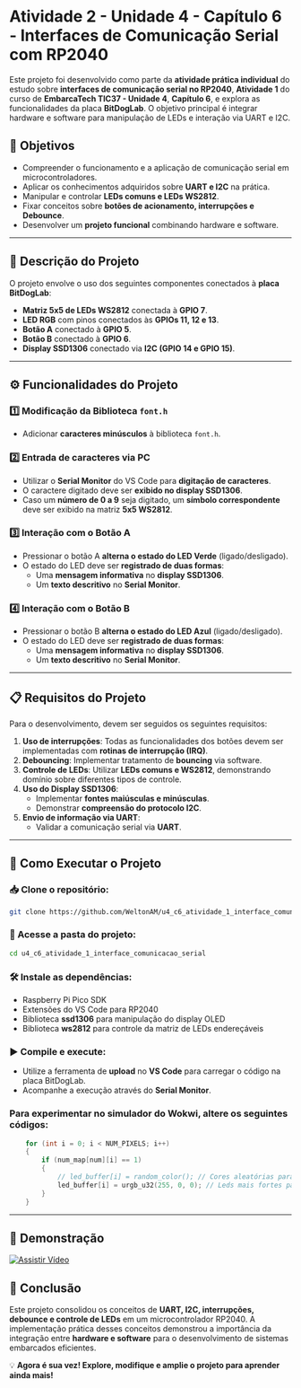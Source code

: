 # Atividade 2 - Unidade 4 - Capítulo 6 - Interfaces de Comunicação Serial com RP2040

Este projeto foi desenvolvido como parte da **atividade prática individual** do estudo sobre **interfaces de comunicação serial no RP2040**, **Atividade 1** do curso de **EmbarcaTech TIC37 - Unidade 4**, **Capítulo 6**, e explora as funcionalidades da placa **BitDogLab**. O objetivo principal é integrar hardware e software para manipulação de LEDs e interação via UART e I2C.

## 📌 Objetivos

- Compreender o funcionamento e a aplicação de comunicação serial em microcontroladores.
- Aplicar os conhecimentos adquiridos sobre **UART e I2C** na prática.
- Manipular e controlar **LEDs comuns e LEDs WS2812**.
- Fixar conceitos sobre **botões de acionamento, interrupções e Debounce**.
- Desenvolver um **projeto funcional** combinando hardware e software.

---

## 🔧 Descrição do Projeto

O projeto envolve o uso dos seguintes componentes conectados à **placa BitDogLab**:

- **Matriz 5x5 de LEDs WS2812** conectada à **GPIO 7**.
- **LED RGB** com pinos conectados às **GPIOs 11, 12 e 13**.
- **Botão A** conectado à **GPIO 5**.
- **Botão B** conectado à **GPIO 6**.
- **Display SSD1306** conectado via **I2C (GPIO 14 e GPIO 15)**.

---

## ⚙️ Funcionalidades do Projeto

### 1️⃣ Modificação da Biblioteca `font.h`

- Adicionar **caracteres minúsculos** à biblioteca `font.h`.

### 2️⃣ Entrada de caracteres via PC

- Utilizar o **Serial Monitor** do VS Code para **digitação de caracteres**.
- O caractere digitado deve ser **exibido no display SSD1306**.
- Caso um **número de 0 a 9** seja digitado, um **símbolo correspondente** deve ser exibido na matriz **5x5 WS2812**.

### 3️⃣ Interação com o **Botão A**

- Pressionar o botão A **alterna o estado do LED Verde** (ligado/desligado).
- O estado do LED deve ser **registrado de duas formas**:
  - Uma **mensagem informativa** no **display SSD1306**.
  - Um **texto descritivo** no **Serial Monitor**.

### 4️⃣ Interação com o **Botão B**

- Pressionar o botão B **alterna o estado do LED Azul** (ligado/desligado).
- O estado do LED deve ser **registrado de duas formas**:
  - Uma **mensagem informativa** no **display SSD1306**.
  - Um **texto descritivo** no **Serial Monitor**.

---

## 📋 Requisitos do Projeto

Para o desenvolvimento, devem ser seguidos os seguintes requisitos:

1. **Uso de interrupções**: Todas as funcionalidades dos botões devem ser implementadas com **rotinas de interrupção (IRQ)**.
2. **Debouncing**: Implementar tratamento de **bouncing** via software.
3. **Controle de LEDs**: Utilizar **LEDs comuns e WS2812**, demonstrando domínio sobre diferentes tipos de controle.
4. **Uso do Display SSD1306**:
   - Implementar **fontes maiúsculas e minúsculas**.
   - Demonstrar **compreensão do protocolo I2C**.
5. **Envio de informação via UART**:
   - Validar a comunicação serial via **UART**.

---

## 🚀 Como Executar o Projeto

### 📥 Clone o repositório:

```bash
git clone https://github.com/WeltonAM/u4_c6_atividade_1_interface_comunicacao_serial
```

### 📂 Acesse a pasta do projeto:

```bash
cd u4_c6_atividade_1_interface_comunicacao_serial
```

### 🛠️ Instale as dependências:

- Raspberry Pi Pico SDK
- Extensões do VS Code para RP2040
- Biblioteca **ssd1306** para manipulação do display OLED
- Biblioteca **ws2812** para controle da matriz de LEDs endereçáveis

### ▶️ Compile e execute:

- Utilize a ferramenta de **upload** no **VS Code** para carregar o código na placa BitDogLab.
- Acompanhe a execução através do **Serial Monitor**.

### Para experimentar no simulador do Wokwi, altere os seguintes códigos:

```c
    for (int i = 0; i < NUM_PIXELS; i++)
    {
        if (num_map[num][i] == 1)
        {
            // led_buffer[i] = random_color(); // Cores aleatórias para testes na placa BitDogLab
            led_buffer[i] = urgb_u32(255, 0, 0); // Leds mais fortes para teste no simulador Wokwi
        }
    }
```

---

## 🎥 Demonstração

[![Assistir Vídeo](https://img.shields.io/badge/Assistir%20Vídeo-Demonstrativo-blue?style=for-the-badge&logo=youtube)](https://link-para-video.com)

## 📌 Conclusão

Este projeto consolidou os conceitos de **UART, I2C, interrupções, debounce e controle de LEDs** em um microcontrolador RP2040. A implementação prática desses conceitos demonstrou a importância da integração entre **hardware e software** para o desenvolvimento de sistemas embarcados eficientes.

💡 **Agora é sua vez! Explore, modifique e amplie o projeto para aprender ainda mais!**